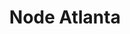 ---
title: Node Atlanta
description: "February 19th, 2020 marks the first annual nodeAtlanta Conference. We are working tirelessly to create a unique experience for our attendees. Our speaker selection is already under way. We have speakers coming from all over the world. This highly diverse group of experts are sure to provide fantastic actionable knowledge."
href: https://node-atl.org/
avatar: ./node-atlanta.png
attendantIds:
  - nader-dabit
country: United States
city: Atlanta
---